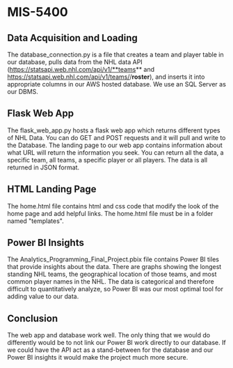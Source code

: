# MIS-5400

## Data Acquisition and Loading
The database_connection.py is a file that creates a team and player table in our database, pulls data from the NHL data API (https://statsapi.web.nhl.com/api/v1/**teams** and https://statsapi.web.nhl.com/api/v1/teams/<teamID>/**roster**), and inserts it into appropriate columns in our AWS hosted database. We use an SQL Server as our DBMS.

## Flask Web App 
The flask_web_app.py hosts a flask web app which returns different types of NHL Data. You can do GET and POST requests and it will pull and write to the Database. The landing page to our web app contains information about what URL will return the information you seek. You can return all the data, a specific team, all teams, a specific player or all players. The data is all returned in JSON format.

## HTML Landing Page
The home.html file contains html and css code that modify the look of the home page and add helpful links. The home.html file must be in a folder named "templates".

## Power BI Insights
The Analytics_Programming_Final_Project.pbix file contains Power BI tiles that provide insights about the data. There are graphs showing the longest standing NHL teams, the geographical location of those teams, and most common player names in the NHL. The data is categorical and therefore difficult to quantitatively analyze, so Power BI was our most optimal tool for adding value to our data.

## Conclusion
The web app and database work well. The only thing that we would do differently would be to not link our Power BI work directly to our database. If we could have the API act as a stand-between for the database and our Power BI insights it would make the project much more secure. 

